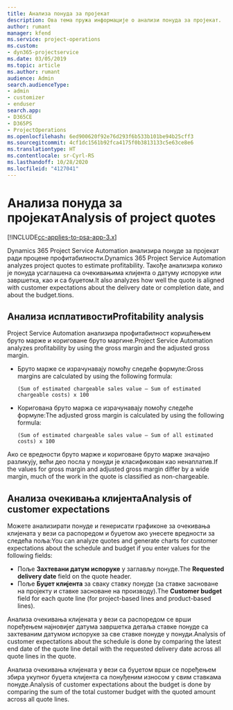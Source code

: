 ```yaml
---
title: Анализа понуда за пројекат
description: Ова тема пружа информације о анализи понуда за пројекат.
author: rumant
manager: kfend
ms.service: project-operations
ms.custom:
- dyn365-projectservice
ms.date: 03/05/2019
ms.topic: article
ms.author: rumant
audience: Admin
search.audienceType:
- admin
- customizer
- enduser
search.app:
- D365CE
- D365PS
- ProjectOperations
ms.openlocfilehash: 6ed900620f92e76d293f6b533b101be94b25cff3
ms.sourcegitcommit: 4cf1dc1561b92fca4175f0b3813133c5e63ce8e6
ms.translationtype: HT
ms.contentlocale: sr-Cyrl-RS
ms.lasthandoff: 10/28/2020
ms.locfileid: "4127041"
---
```

# <a name="analysis-of-project-quotes"></a><span data-ttu-id="b6132-103">Анализа понуда за пројекат</span><span class="sxs-lookup"><span data-stu-id="b6132-103">Analysis of project quotes</span></span>

[!INCLUDE[cc-applies-to-psa-app-3.x](../includes/cc-applies-to-psa-app-3x.md)]

<span data-ttu-id="b6132-104">Dynamics 365 Project Service Automation анализира понуде за пројекат ради процене профитабилности.</span><span class="sxs-lookup"><span data-stu-id="b6132-104">Dynamics 365 Project Service Automation analyzes project quotes to estimate profitability.</span></span> <span data-ttu-id="b6132-105">Такође анализира колико је понуда усаглашена са очекивањима клијента о датуму испоруке или завршетка, као и са буџетом.</span><span class="sxs-lookup"><span data-stu-id="b6132-105">It also analyzes how well the quote is aligned with customer expectations about the delivery date or completion date, and about the budget.tions.</span></span>

## <a name="profitability-analysis"></a><span data-ttu-id="b6132-106">Анализа исплативости</span><span class="sxs-lookup"><span data-stu-id="b6132-106">Profitability analysis</span></span>

<span data-ttu-id="b6132-107">Project Service Automation анализира профитабилност коришћењем бруто марже и кориговане бруто маргине.</span><span class="sxs-lookup"><span data-stu-id="b6132-107">Project Service Automation analyzes profitability by using the gross margin and the adjusted gross margin.</span></span>

- <span data-ttu-id="b6132-108">Бруто марже се израчунавају помоћу следеће формуле:</span><span class="sxs-lookup"><span data-stu-id="b6132-108">Gross margins are calculated by using the following formula:</span></span>

  `
    (Sum of estimated chargeable sales value – Sum of estimated chargeable costs) x 100
  `
- <span data-ttu-id="b6132-109">Коригована бруто маржа се израчунавају помоћу следеће формуле:</span><span class="sxs-lookup"><span data-stu-id="b6132-109">The adjusted gross margin is calculated by using the following formula:</span></span>

  `
    (Sum of estimated chargeable sales value – Sum of all estimated costs) x 100
  `

<span data-ttu-id="b6132-110">Ако се вредности бруто марже и кориговане бруто марже значајно разликују, већи део посла у понуди је класификован као ненаплатив.</span><span class="sxs-lookup"><span data-stu-id="b6132-110">If the values for gross margin and adjusted gross margin differ by a wide margin, much of the work in the quote is classified as non-chargeable.</span></span>

## <a name="analysis-of-customer-expectations"></a><span data-ttu-id="b6132-111">Анализа очекивања клијента</span><span class="sxs-lookup"><span data-stu-id="b6132-111">Analysis of customer expectations</span></span>

<span data-ttu-id="b6132-112">Можете анализирати понуде и генерисати графиконе за очекивања клијената у вези са распоредом и буџетом ако унесете вредности за следећа поља:</span><span class="sxs-lookup"><span data-stu-id="b6132-112">You can analyze quotes and generate charts for customer expectations about the schedule and budget if you enter values for the following fields:</span></span>

- <span data-ttu-id="b6132-113">Поље **Захтевани датум испоруке** у заглављу понуде.</span><span class="sxs-lookup"><span data-stu-id="b6132-113">The **Requested delivery date** field on the quote header.</span></span>
- <span data-ttu-id="b6132-114">Поље **Буџет клијента** за сваку ставку понуде (за ставке засноване на пројекту и ставке засноване на производу).</span><span class="sxs-lookup"><span data-stu-id="b6132-114">The **Customer budget** field for each quote line (for project-based lines and product-based lines).</span></span>

<span data-ttu-id="b6132-115">Анализа очекивања клијената у вези са распоредом се врши поређењем најновијег датума завршетка детаља ставке понуде са захтеваним датумом испоруке за све ставке понуде у понуди.</span><span class="sxs-lookup"><span data-stu-id="b6132-115">Analysis of customer expectations about the schedule is done by comparing the latest end date of the quote line detail with the requested delivery date across all quote lines in the quote.</span></span>

<span data-ttu-id="b6132-116">Анализа очекивања клијената у вези са буџетом врши се поређењем збира укупног буџета клијента са понуђеним износом у свим ставкама понуде.</span><span class="sxs-lookup"><span data-stu-id="b6132-116">Analysis of customer expectations about the budget is done by comparing the sum of the total customer budget with the quoted amount across all quote lines.</span></span>
